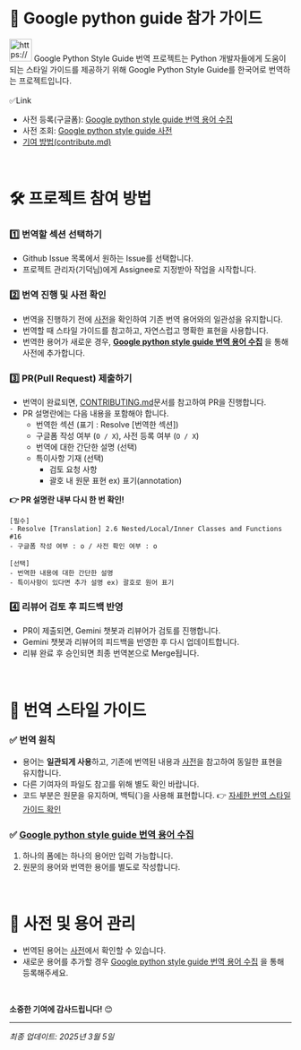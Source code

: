 # 📕 Google python guide 참가 가이드

<aside>
<img src="https://www.notion.so/icons/thought_orange.svg" alt="https://www.notion.so/icons/thought_orange.svg" width="40px" /> Google Python Style Guide 번역 프로젝트는 Python 개발자들에게 도움이 되는 스타일 가이드를 제공하기 위해 
Google Python Style Guide를 한국어로 번역하는 프로젝트입니다.

</aside>

<aside>
<br />
✅Link

- 사전 등록(구글폼): [Google python style guide 번역 용어 수집](https://forms.gle/4ynzEmGWZcnFW9nUA)
- 사전 조회: [Google python style guide 사전](https://docs.google.com/spreadsheets/d/e/2PACX-1vRRD6I_ELlSzmkNvfn-JVvTjIVbX91RA4g82AjYUogsvuoLLspPqO4PEKZrSwDUuTDgFwxkk1gSA1eW/pubhtml?gid=1120400211&single=true)
- [기여 방법(contribute.md)](https://github.com/GideokKim/google-python-style-guide-kr/blob/main/CONTRIBUTING.md)

</aside>

<br />

# **🛠** 프로젝트 참여 방법

### 1️⃣ **번역할 섹션 선택하기**

- Github Issue 목록에서 원하는 Issue를 선택합니다.
- 프로젝트 관리자(기덕님)에게 Assignee로 지정받아 작업을 시작합니다.

### 2️⃣ **번역 진행 및 사전 확인**

- 번역을 진행하기 전에 [사전](https://docs.google.com/spreadsheets/d/e/2PACX-1vRRD6I_ELlSzmkNvfn-JVvTjIVbX91RA4g82AjYUogsvuoLLspPqO4PEKZrSwDUuTDgFwxkk1gSA1eW/pubhtml?gid=1120400211&single=true)을 확인하여 기존 번역 용어와의 일관성을 유지합니다.
- 번역할 때 스타일 가이드를 참고하고, 자연스럽고 명확한 표현을 사용합니다.
- 번역한 용어가 새로운 경우, **[Google python style guide 번역 용어 수집](https://forms.gle/4ynzEmGWZcnFW9nUA)** 을 통해 사전에 추가합니다.

### 3️⃣ **PR(Pull Request) 제출하기**

- 번역이 완료되면, [CONTRIBUTING.md](https://github.com/GideokKim/google-python-style-guide-kr/blob/main/CONTRIBUTING.md)문서를 참고하여 PR을 진행합니다.
- PR 설명란에는 다음 내용을 포함해야 합니다.
  - 번역한 섹션 (표기 : Resolve [번역한 섹션])
  - 구글폼 작성 여부 (`O / X`), 사전 등록 여부 (`O / X`)
  - 번역에 대한 간단한 설명 (선택)
  - 특이사항 기재 (선택)
    - 검토 요청 사항
    - 괄호 내 원문 표현 ex) 표기(annotation)

**👉 PR 설명란 내부 다시 한 번 확인!**

```
[필수]
- Resolve [Translation] 2.6 Nested/Local/Inner Classes and Functions #16
- 구글폼 작성 여부 : o / 사전 확인 여부 : o

[선택]
- 번역한 내용에 대한 간단한 설명
- 특이사항이 있다면 추가 설명 ex) 괄호로 원어 표기
```

### 4️⃣ **리뷰어 검토 후 피드백 반영**

- PR이 제출되면, Gemini 챗봇과 리뷰어가 검토를 진행합니다.
- Gemini 챗봇과 리뷰어의 피드백을 반영한 후 다시 업데이트합니다.
- 리뷰 완료 후 승인되면 최종 번역본으로 Merge됩니다.

<br />

# **📖 번역 스타일 가이드**

### ✅ **번역 원칙**

- 용어는 **일관되게 사용**하고, 기존에 번역된 내용과 [사전](https://docs.google.com/spreadsheets/d/1dH5y8l-a4FSmnyiGKIxv6ARd2Wn09Nq0cjjZeVr_A0A/edit?usp=sharing)을 참고하여 동일한 표현을 유지합니다.
- 다른 기여자의 파일도 참고를 위해 별도 확인 바랍니다.
- 코드 부분은 원문을 유지하며, 백틱(`)을 사용해 표현합니다.
  👉 [자세한 번역 스타일 가이드 확인](./gemini/styleguide.md)

### ✅ [Google python style guide 번역 용어 수집](https://forms.gle/4ynzEmGWZcnFW9nUA)

1. 하나의 폼에는 하나의 용어만 입력 가능합니다.
2. 원문의 용어와 번역한 용어를 별도로 작성합니다.

<br />

# **📌 사전 및 용어 관리**

- 번역된 용어는 [사전](https://docs.google.com/spreadsheets/d/e/2PACX-1vRRD6I_ELlSzmkNvfn-JVvTjIVbX91RA4g82AjYUogsvuoLLspPqO4PEKZrSwDUuTDgFwxkk1gSA1eW/pubhtml?gid=1120400211&single=true)에서 확인할 수 있습니다.
- 새로운 용어를 추가할 경우 [Google python style guide 번역 용어 수집](https://forms.gle/4ynzEmGWZcnFW9nUA) 을 통해 등록해주세요.

<br />

**소중한 기여에 감사드립니다!** 😊

---

_최종 업데이트: 2025년 3월 5일_
